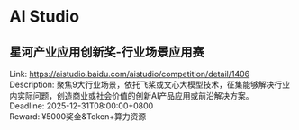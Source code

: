 # AI Studio



## 星河产业应用创新奖-行业场景应用赛

Link: https://aistudio.baidu.com/aistudio/competition/detail/1406  
Description: 聚焦9大行业场景，依托飞桨或文心大模型技术，征集能够解决行业内实际问题，创造商业或社会价值的创新AI产品应用或前沿解决方案。  
Deadline: 2025-12-31T08:00:00+0800  
Reward: ¥5000奖金&Token+算力资源  

